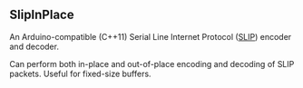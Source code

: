 ## SlipInPlace

An Arduino-compatible (C++11) Serial Line Internet Protocol ([SLIP](https://datatracker.ietf.org/doc/html/rfc1055)) encoder and decoder.

Can perform both in-place and out-of-place encoding and decoding of SLIP packets. Useful for fixed-size
buffers.
